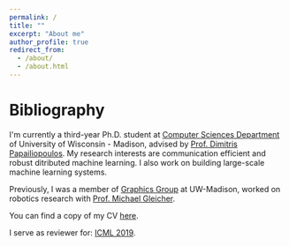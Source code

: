 ```yaml
---
permalink: /
title: ""
excerpt: "About me"
author_profile: true
redirect_from: 
  - /about/
  - /about.html
---
```


Bibliography
======
I'm currently a third-year Ph.D. student at [Computer Sciences Department](https://www.cs.wisc.edu/) of University of Wisconsin - Madison, advised by [Prof. Dimitris Papailiopoulos](http://papail.io/). My research interests are communication efficient and robust ditributed machine learning. I also work on building large-scale machine learning systems.  
  
Previously, I was a member of [Graphics Group](https://graphics.cs.wisc.edu/WP/) at UW-Madison, worked on robotics research with [Prof. Michael Gleicher](http://pages.cs.wisc.edu/~gleicher/).

You can find a copy of my CV [here](http://pages.cs.wisc.edu/~hongyiwang/cv/hwang_cv.pdf).

I serve as reviewer for: [ICML 2019](https://icml.cc/).
